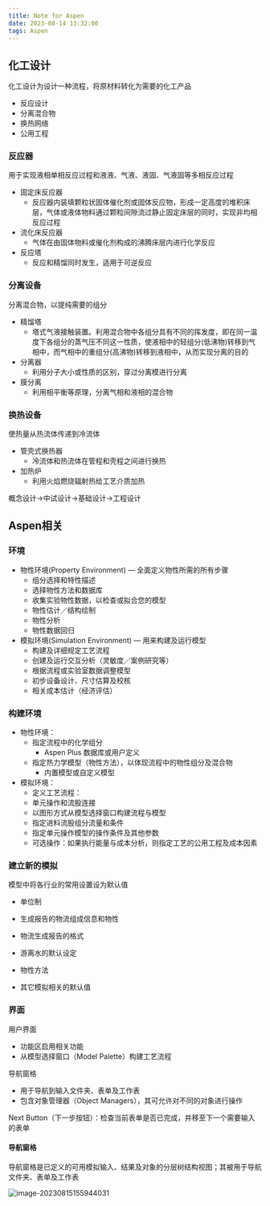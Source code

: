 ```yaml
---
title: Note for Aspen
date: 2023-08-14 13:32:00
tags: Aspen
---
```


## 化工设计

化工设计为设计一种流程，将原材料转化为需要的化工产品

- 反应设计
- 分离混合物
- 换热网络
- 公用工程

### 反应器

用于实现液相单相反应过程和液液、气液、液固、气液固等多相反应过程

- 固定床反应器
  - 反应器内装填颗粒状固体催化剂或固体反应物，形成一定高度的堆积床层，气体或液体物料通过颗粒间隙流过静止固定床层的同时，实现非均相反应过程
- 流化床反应器
  - 气体在由固体物料或催化剂构成的沸腾床层内进行化学反应
- 反应塔
  - 反应和精馏同时发生，适用于可逆反应

### 分离设备

分离混合物，以提纯需要的组分

- 精馏塔
  - 塔式气液接触装置。利用混合物中各组分具有不同的挥发度，即在同一温度下各组分的蒸气压不同这一性质，使液相中的轻组分(低沸物)转移到气相中，而气相中的重组分(高沸物)转移到液相中，从而实现分离的目的
- 分离器
  - 利用分子大小或性质的区别，穿过分离模进行分离
- 膜分离
  - 利用相平衡等原理，分离气相和液相的混合物

### 换热设备

使热量从热流体传递到冷流体

- 管壳式换热器
  - 冷流体和热流体在管程和壳程之间进行换热
- 加热炉
  - 利用火焰燃烧辐射热给工艺介质加热

概念设计->中试设计->基础设计->工程设计

## Aspen相关

### 环境

- 物性环境(Property Environment) — 全面定义物性所需的所有步骤
  - 组分选择和特性描述
  - 选择物性方法和数据库
  - 收集实验物性数据，以检查或拟合您的模型
  - 物性估计／结构绘制
  - 物性分析
  - 物性数据回归
- 模拟环境(Simulation Environment) — 用来构建及运行模型
  - 构建及详细规定工艺流程
  - 创建及运行交互分析（灵敏度／案例研究等）
  - 根据流程或实验室数据调整模型
  - 初步设备设计、尺寸估算及校核
  - 相关成本估计（经济评估）

### 构建环境

- 物性环境：
  - 指定流程中的化学组分
    - Aspen Plus 数据库或用户定义
  - 指定热力学模型（物性方法），以体现流程中的物性组分及混合物
    - 内置模型或自定义模型
- 模拟环境：
  - 定义工艺流程：
  - 单元操作和流股连接
  - 以图形方式从模型选择窗口构建流程与模型
  - 指定进料流股组分流量和条件
  - 指定单元操作模型的操作条件及其他参数
  - 可选操作：如果执行能量与成本分析，则指定工艺的公用工程及成本因素

### 建立新的模拟

模型中将各行业的常用设置设为默认值

- 单位制

- 生成报告的物流组成信息和物性
- 物流生成报告的格式
- 游离水的默认设定
- 物性方法
- 其它模拟相关的默认值

### 界面

用户界面

- 功能区启用相关功能
- 从模型选择窗口（Model Palette）构建工艺流程

导航窗格

- 用于导航到输入文件夹、表单及工作表
- 包含对象管理器（Object Managers），其可允许对不同的对象进行操作

Next Button（下一步按钮）：检查当前表单是否已完成，并移至下一个需要输入的表单

#### 导航窗格

导航窗格是已定义的可用模拟输入、结果及对象的分层树结构视图；其被用于导航文件夹、表单及工作表

![image-20230815155944031](D:\Personal\inTHU\大一暑期小学期\2.png)